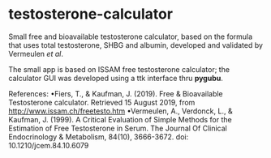 # testosterone-calculator
Small free and bioavailable testosterone calculator, based on the formula that uses total testosterone, SHBG and albumin, developed and validated by Vermeulen *et al*.

The small app is based on ISSAM free testosterone calculator; the calculator GUI was developed using a ttk interface thru **pygubu**.

References:
  •Fiers, T., & Kaufman, J. (2019). Free & Bioavailable Testosterone calculator. Retrieved 15 August 2019, from http://www.issam.ch/freetesto.htm
  •Vermeulen, A., Verdonck, L., & Kaufman, J. (1999). A Critical Evaluation of Simple Methods for the Estimation of Free Testosterone in Serum. The Journal Of Clinical Endocrinology & Metabolism, 84(10), 3666-3672. doi: 10.1210/jcem.84.10.6079
